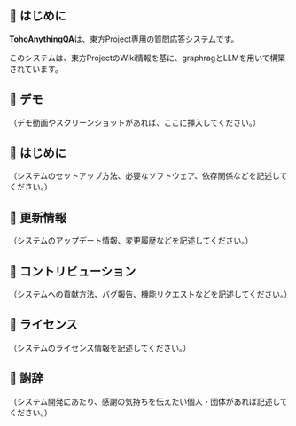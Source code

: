 ## 🌟 はじめに

**TohoAnythingQA**は、東方Project専用の質問応答システムです。

このシステムは、東方ProjectのWiki情報を基に、graphragとLLMを用いて構築されています。


## 🎥 デモ

（デモ動画やスクリーンショットがあれば、ここに挿入してください。）

## 🚀 はじめに

（システムのセットアップ方法、必要なソフトウェア、依存関係などを記述してください。）

## 📝 更新情報

（システムのアップデート情報、変更履歴などを記述してください。）

## 🤝 コントリビューション

（システムへの貢献方法、バグ報告、機能リクエストなどを記述してください。）

## 📄 ライセンス

（システムのライセンス情報を記述してください。）

## 🙏 謝辞

（システム開発にあたり、感謝の気持ちを伝えたい個人・団体があれば記述してください。）
